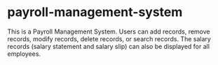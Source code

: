 # payroll-management-system
This is a Payroll Management System. Users can add records, remove records, modify records, delete records, or search records. The salary records (salary statement and salary slip) can also be displayed for all employees.
